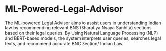 # ML-Powered-Legal-Advisor
The  ML-powered Legal Advisor aims to assist users in understanding Indian law by recommending relevant BNS (Bharatiya Nyaya Sanhita) sections based on their legal queries.
By Using Natural Language Processing (NLP) and BERT-based models, the system interprets user queries, searches legal texts, and recommend accurate BNC Section/ Indian Law.
